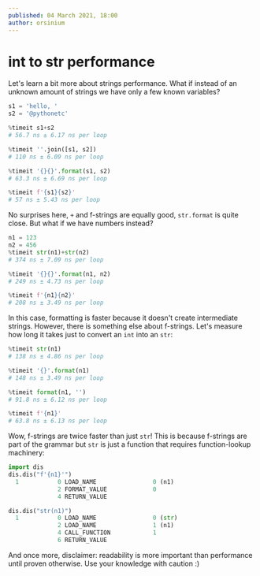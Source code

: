 ```yaml
---
published: 04 March 2021, 18:00
author: orsinium
---
```


# int to str performance

Let's learn a bit more about strings performance. What if instead of an unknown amount of strings we have only a few known variables?

```python
s1 = 'hello, '
s2 = '@pythonetc'

%timeit s1+s2
# 56.7 ns ± 6.17 ns per loop

%timeit ''.join([s1, s2])
# 110 ns ± 6.09 ns per loop

%timeit '{}{}'.format(s1, s2)
# 63.3 ns ± 6.69 ns per loop

%timeit f'{s1}{s2}'
# 57 ns ± 5.43 ns per loop
```

No surprises here, `+` and f-strings are equally good, `str.format` is quite close. But what if we have numbers instead?

```python
n1 = 123
n2 = 456
%timeit str(n1)+str(n2)
# 374 ns ± 7.09 ns per loop

%timeit '{}{}'.format(n1, n2)
# 249 ns ± 4.73 ns per loop

%timeit f'{n1}{n2}'
# 208 ns ± 3.49 ns per loop
```

In this case, formatting is faster because it doesn't create intermediate strings. However, there is something else about f-strings. Let's measure how long it takes just to convert an `int` into an `str`:

```python
%timeit str(n1)
# 138 ns ± 4.86 ns per loop

%timeit '{}'.format(n1)
# 148 ns ± 3.49 ns per loop

%timeit format(n1, '')
# 91.8 ns ± 6.12 ns per loop

%timeit f'{n1}'
# 63.8 ns ± 6.13 ns per loop
```

Wow, f-strings are twice faster than just `str`! This is because f-strings are part of the grammar but `str` is just a function that requires function-lookup machinery:

```python
import dis
dis.dis("f'{n1}'")
  1           0 LOAD_NAME                0 (n1)
              2 FORMAT_VALUE             0
              4 RETURN_VALUE

dis.dis("str(n1)")
  1           0 LOAD_NAME                0 (str)
              2 LOAD_NAME                1 (n1)
              4 CALL_FUNCTION            1
              6 RETURN_VALUE
```

And once more, disclaimer: readability is more important than performance until proven otherwise. Use your knowledge with caution :)

